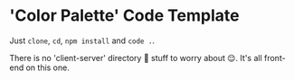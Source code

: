 # 'Color Palette' Code Template

Just `clone`, `cd`, `npm install` and `code .`.

There is no 'client-server' directory 📁 stuff to worry about 😌. It's all front-end on this one.
